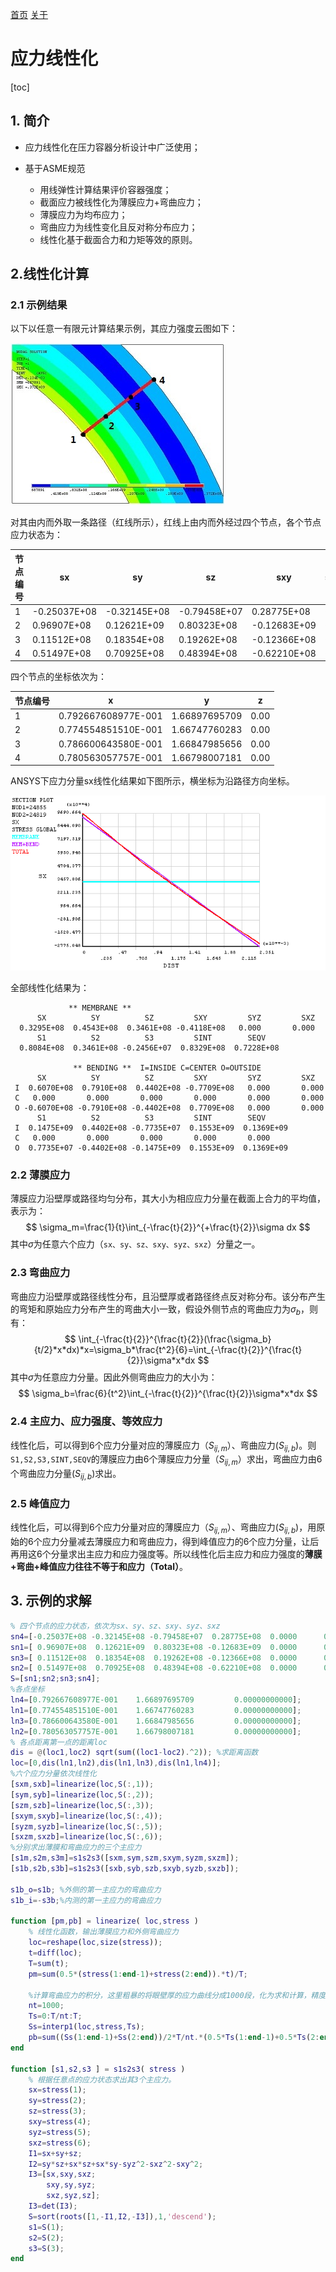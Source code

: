 [首页](https://wshwwl.github.io)  [关于](https://wshwwl.github.io/about.html) 

# 应力线性化

[toc]

## 1. 简介

* 应力线性化在压力容器分析设计中广泛使用；

* 基于ASME规范

  - 用线弹性计算结果评价容器强度；
  - 截面应力被线性化为薄膜应力+弯曲应力；
  - 薄膜应力为均布应力；
  - 弯曲应力为线性变化且反对称分布应力；
  - 线性化基于截面合力和力矩等效的原则。

  
## 2.线性化计算

### 2.1 示例结果

以下以任意一有限元计算结果示例，其应力强度云图如下：

![](.\map.JPG)

对其由内而外取一条路径（红线所示），红线上由内而外经过四个节点，各个节点应力状态为：

| 节点编号 | sx           | sy           | sz           | sxy          | syz  | sxz  |
| -------- | ------------ | ------------ | ------------ | ------------ | ---- | ---- |
| 1        | -0.25037E+08 | -0.32145E+08 | -0.79458E+07 | 0.28775E+08  | 0    | 0    |
| 2        | 0.96907E+08  | 0.12621E+09  | 0.80323E+08  | -0.12683E+09 | 0    | 0    |
| 3        | 0.11512E+08  | 0.18354E+08  | 0.19262E+08  | -0.12366E+08 | 0    | 0    |
| 4        | 0.51497E+08  | 0.70925E+08  | 0.48394E+08  | -0.62210E+08 | 0    | 0    |

四个节点的坐标依次为：

| 节点编号 | x                   | y             | z    |
| -------- | ------------------- | ------------- | ---- |
| 1        | 0.792667608977E-001 | 1.66897695709 | 0.00 |
| 2        | 0.774554851510E-001 | 1.66747760283 | 0.00 |
| 3        | 0.786600643580E-001 | 1.66847985656 | 0.00 |
| 4        | 0.780563057757E-001 | 1.66798007181 | 0.00 |

ANSYS下应力分量sx线性化结果如下图所示，横坐标为沿路径方向坐标。

![](.\linearized.PNG)

全部线性化结果为：
```ansys_log
             ** MEMBRANE **
      SX          SY          SZ         SXY         SYZ         SXZ
  0.3295E+08  0.4543E+08  0.3461E+08 -0.4118E+08   0.000       0.000    
      S1          S2          S3         SINT        SEQV
  0.8084E+08  0.3461E+08 -0.2456E+07  0.8329E+08  0.7228E+08

              ** BENDING **  I=INSIDE C=CENTER O=OUTSIDE
      SX          SY          SZ         SXY         SYZ         SXZ
 I  0.6070E+08  0.7910E+08  0.4402E+08 -0.7709E+08   0.000       0.000    
 C   0.000       0.000       0.000       0.000       0.000       0.000    
 O -0.6070E+08 -0.7910E+08 -0.4402E+08  0.7709E+08   0.000       0.000    
      S1          S2          S3         SINT        SEQV
 I  0.1475E+09  0.4402E+08 -0.7735E+07  0.1553E+09  0.1369E+09
 C   0.000       0.000       0.000       0.000       0.000    
 O  0.7735E+07 -0.4402E+08 -0.1475E+09  0.1553E+09  0.1369E+09
```

### 2.2 薄膜应力

薄膜应力沿壁厚或路径均匀分布，其大小为相应应力分量在截面上合力的平均值，表示为：
$$
\sigma_m=\frac{1}{t}\int_{-\frac{t}{2}}^{+\frac{t}{2}}\sigma dx
$$
其中$\sigma$为任意六个应力（`sx、sy、sz、sxy、syz、sxz`）分量之一。

### 2.3 弯曲应力

弯曲应力沿壁厚或路径线性分布，且沿壁厚或者路径终点反对称分布。该分布产生的弯矩和原始应力分布产生的弯曲大小一致，假设外侧节点的弯曲应力为$\sigma_b$，则有：
$$
\int_{-\frac{t}{2}}^{\frac{t}{2}}(\frac{\sigma_b}{t/2}*x*dx)*x=\sigma_b*\frac{t^2}{6}=\int_{-\frac{t}{2}}^{\frac{t}{2}}\sigma*x*dx
$$
其中$\sigma$为任意应力分量。因此外侧弯曲应力的大小为：
$$
\sigma_b=\frac{6}{t^2}\int_{-\frac{t}{2}}^{\frac{t}{2}}\sigma*x*dx
$$

### 2.4 主应力、应力强度、等效应力

线性化后，可以得到6个应力分量对应的薄膜应力（$S_{ij ,m}$）、弯曲应力($S_{ij,b}$)。则`S1,S2,S3,SINT,SEQV`的薄膜应力由6个薄膜应力分量（$S_{ij ,m}$）求出，弯曲应力由6个弯曲应力分量($S_{ij,b}$)求出。

### 2.5 峰值应力

线性化后，可以得到6个应力分量对应的薄膜应力（$S_{ij ,m}$）、弯曲应力($S_{ij,b}$)，用原始的6个应力分量减去薄膜应力和弯曲应力，得到峰值应力的6个应力分量，让后再用这6个分量求出主应力和应力强度等。所以线性化后主应力和应力强度的**薄膜+弯曲+峰值应力往往不等于和应力（Total）**。

## 3. 示例的求解

```matlab
% 四个节点的应力状态，依次为sx、sy、sz、sxy、syz、sxz
sn4=[-0.25037E+08 -0.32145E+08 -0.79458E+07  0.28775E+08  0.0000      0.0000 ];
sn1=[ 0.96907E+08  0.12621E+09  0.80323E+08 -0.12683E+09  0.0000      0.0000];
sn3=[ 0.11512E+08  0.18354E+08  0.19262E+08 -0.12366E+08  0.0000      0.0000];
sn2=[ 0.51497E+08  0.70925E+08  0.48394E+08 -0.62210E+08  0.0000      0.0000];
S=[sn1;sn2;sn3;sn4];
%各点坐标
ln4=[0.792667608977E-001    1.66897695709         0.00000000000];
ln1=[0.774554851510E-001    1.66747760283         0.00000000000];
ln3=[0.786600643580E-001    1.66847985656         0.00000000000];
ln2=[0.780563057757E-001    1.66798007181         0.00000000000];
% 各点距离第一点的距离loc
dis = @(loc1,loc2) sqrt(sum((loc1-loc2).^2)); %求距离函数
loc=[0,dis(ln1,ln2),dis(ln1,ln3),dis(ln1,ln4)];
%六个应力分量依次线性化
[sxm,sxb]=linearize(loc,S(:,1));
[sym,syb]=linearize(loc,S(:,2));
[szm,szb]=linearize(loc,S(:,3));
[sxym,sxyb]=linearize(loc,S(:,4));
[syzm,syzb]=linearize(loc,S(:,5));
[sxzm,sxzb]=linearize(loc,S(:,6));
%分别求出薄膜和弯曲应力的三个主应力
[s1m,s2m,s3m]=s1s2s3([sxm,sym,szm,sxym,syzm,sxzm]);
[s1b,s2b,s3b]=s1s2s3([sxb,syb,szb,sxyb,syzb,sxzb]);

s1b_o=s1b; %外侧的第一主应力的弯曲应力
s1b_i=-s3b;%内测的第一主应力的弯曲应力

function [pm,pb] = linearize( loc,stress )
    % 线性化函数，输出薄膜应力和外侧弯曲应力
    loc=reshape(loc,size(stress));
    t=diff(loc);
    T=sum(t);
    pm=sum(0.5*(stress(1:end-1)+stress(2:end)).*t)/T;

    %计算弯曲应力的积分，这里粗暴的将眼壁厚的应力曲线分成1000段，化为求和计算，精度足够。
    nt=1000;
    Ts=0:T/nt:T;
    Ss=interp1(loc,stress,Ts);
    pb=sum((Ss(1:end-1)+Ss(2:end))/2*T/nt.*(0.5*Ts(1:end-1)+0.5*Ts(2:end)-T/2))*6/T^2;
end

function [s1,s2,s3 ] = s1s2s3( stress )
    % 根据任意点的应力状态求出其3个主应力。
    sx=stress(1);
    sy=stress(2);
    sz=stress(3);
    sxy=stress(4);
    syz=stress(5);
    sxz=stress(6);
    I1=sx+sy+sz;
    I2=sy*sz+sx*sz+sx*sy-syz^2-sxz^2-sxy^2;
    I3=[sx,sxy,sxz;
        sxy,sy,syz;
        sxz,syz,sz];
    I3=det(I3);
    S=sort(roots([1,-I1,I2,-I3]),1,'descend');
    s1=S(1);
    s2=S(2);
    s3=S(3);
end
```

